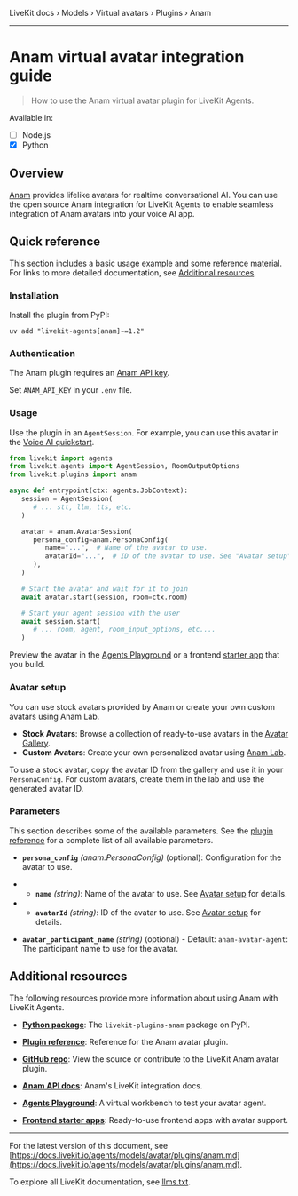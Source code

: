 LiveKit docs › Models › Virtual avatars › Plugins › Anam

---

# Anam virtual avatar integration guide

> How to use the Anam virtual avatar plugin for LiveKit Agents.

Available in:
- [ ] Node.js
- [x] Python

## Overview

[Anam](https://anam.ai/) provides lifelike avatars for realtime conversational AI. You can use the open source Anam integration for LiveKit Agents to enable seamless integration of Anam avatars into your voice AI app.

## Quick reference

This section includes a basic usage example and some reference material. For links to more detailed documentation, see [Additional resources](#additional-resources).

### Installation

Install the plugin from PyPI:

```shell
uv add "livekit-agents[anam]~=1.2"

```

### Authentication

The Anam plugin requires an [Anam API key](https://lab.anam.ai/api-keys).

Set `ANAM_API_KEY` in your `.env` file.

### Usage

Use the plugin in an `AgentSession`. For example, you can use this avatar in the [Voice AI quickstart](https://docs.livekit.io/agents/start/voice-ai.md).

```python
from livekit import agents
from livekit.agents import AgentSession, RoomOutputOptions
from livekit.plugins import anam

async def entrypoint(ctx: agents.JobContext):
   session = AgentSession(
      # ... stt, llm, tts, etc.
   )

   avatar = anam.AvatarSession(
      persona_config=anam.PersonaConfig(
         name="...",  # Name of the avatar to use.
         avatarId="...",  # ID of the avatar to use. See "Avatar setup" for details.
      ),
   )

   # Start the avatar and wait for it to join
   await avatar.start(session, room=ctx.room)

   # Start your agent session with the user
   await session.start(
      # ... room, agent, room_input_options, etc....
   )

```

Preview the avatar in the [Agents Playground](https://docs.livekit.io/agents/start/playground.md) or a frontend [starter app](https://docs.livekit.io/agents/start/frontend.md#starter-apps) that you build.

### Avatar setup

You can use stock avatars provided by Anam or create your own custom avatars using Anam Lab.

- **Stock Avatars**: Browse a collection of ready-to-use avatars in the [Avatar Gallery](https://docs.anam.ai/resources/avatar-gallery).
- **Custom Avatars**: Create your own personalized avatar using [Anam Lab](https://lab.anam.ai/avatars).

To use a stock avatar, copy the avatar ID from the gallery and use it in your `PersonaConfig`. For custom avatars, create them in the lab and use the generated avatar ID.

### Parameters

This section describes some of the available parameters. See the [plugin reference](https://docs.livekit.io/reference/python/v1/livekit/plugins/anam/index.html.md#livekit.plugins.anam.AvatarSession) for a complete list of all available parameters.

- **`persona_config`** _(anam.PersonaConfig)_ (optional): Configuration for the avatar to use.

- - **`name`** _(string)_: Name of the avatar to use. See [Avatar setup](#avatar-setup) for details.
- - **`avatarId`** _(string)_: ID of the avatar to use. See [Avatar setup](#avatar-setup) for details.

- **`avatar_participant_name`** _(string)_ (optional) - Default: `anam-avatar-agent`: The participant name to use for the avatar.

## Additional resources

The following resources provide more information about using Anam with LiveKit Agents.

- **[Python package](https://pypi.org/project/livekit-plugins-anam/)**: The `livekit-plugins-anam` package on PyPI.

- **[Plugin reference](https://docs.livekit.io/reference/python/v1/livekit/plugins/anam/index.html.md)**: Reference for the Anam avatar plugin.

- **[GitHub repo](https://github.com/livekit/agents/tree/main/livekit-plugins/livekit-plugins-anam)**: View the source or contribute to the LiveKit Anam avatar plugin.

- **[Anam API docs](https://docs.anam.ai/third-party-integrations/livekit)**: Anam's LiveKit integration docs.

- **[Agents Playground](https://docs.livekit.io/agents/start/playground.md)**: A virtual workbench to test your avatar agent.

- **[Frontend starter apps](https://docs.livekit.io/agents/start/frontend.md#starter-apps)**: Ready-to-use frontend apps with avatar support.

---


For the latest version of this document, see [https://docs.livekit.io/agents/models/avatar/plugins/anam.md](https://docs.livekit.io/agents/models/avatar/plugins/anam.md).

To explore all LiveKit documentation, see [llms.txt](https://docs.livekit.io/llms.txt).